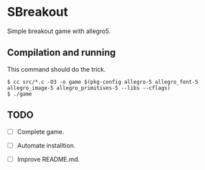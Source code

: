 # SBreakout

Simple breakout game with allegro5.

## Compilation and running

This command should do the trick.

```
$ cc src/*.c -O3 -o game $(pkg-config allegro-5 allegro_font-5 allegro_image-5 allegro_primitives-5 --libs --cflags)
$ ./game
```

## TODO

- [ ] Complete game.
- [ ] Automate installtion.
- [ ] Improve README.md.

